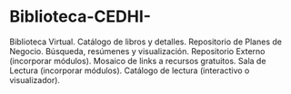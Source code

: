 # Biblioteca-CEDHI-
Biblioteca Virtual. Catálogo de libros y detalles.
Repositorio de Planes de Negocio. Búsqueda, resúmenes y visualización.
Repositorio Externo (incorporar módulos). Mosaico de links a recursos gratuitos.
Sala de Lectura (incorporar módulos). Catálogo de lectura (interactivo o visualizador).
